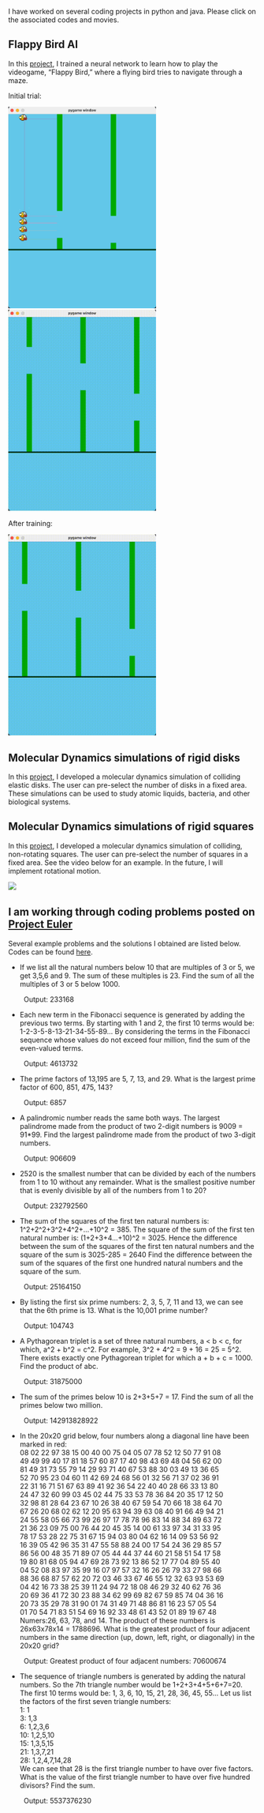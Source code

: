 I have worked on several coding projects in python and java. Please click on the associated codes and movies. 

## Flappy Bird AI

In this [project](https://github.com/erohern/FappyBirdAI.git), I trained a neural network to learn how to play the videogame, “Flappy Bird,” where a flying bird tries to navigate through a maze.

Initial trial:

<img src="https://github.com/erohern/erohern.github.io/blob/ed2c8928c46b2f534bcc113ea4f2895229688ca4/Movies/All_0189.png" width="300">

<img src="https://github.com/erohern/erohern.github.io/blob/ce00bb1b420134daccebf3ea3450971d9aaa6e1b/Movies/FlappyBirdAI_Gen1.gif" width="300">

After training:

<img src="https://github.com/erohern/erohern.github.io/blob/ce00bb1b420134daccebf3ea3450971d9aaa6e1b/Movies/FlappyBirdAI_Gen6.gif" width="300">

## Molecular Dynamics simulations of rigid disks

In this [project](https://github.com/erohern/SquareMD.git), I developed a molecular dynamics simulation of colliding elastic disks. The user can pre-select the number of disks in a fixed area.  These simulations can be used to study atomic liquids, bacteria, and other biological systems. 

## Molecular Dynamics simulations of rigid squares

In this [project](https://github.com/erohern/SquareMD.git), I developed a molecular dynamics simulation of colliding, non-rotating squares. The user can pre-select the number of squares in a fixed area. See the video below for an example. In the future, I will implement rotational motion.

<img src="https://github.com/erohern/erohern.github.io/blob/ce00bb1b420134daccebf3ea3450971d9aaa6e1b/Movies/Test2.gif" width="400">

## I am working through coding problems posted on [Project Euler](https://projecteuler.net/)

Several example problems and the solutions I obtained are listed below. Codes can be found [here](https://github.com/erohern/ProjectEuler.git).

- If we list all the natural numbers below 10 that are multiples of 3 or 5, we get 3,5,6 and 9. The sum of these multiples is 23. Find the sum of all the multiples of 3 or 5 below 1000.

&nbsp; &nbsp; &nbsp; &nbsp; Output: 233168

- Each new term in the Fibonacci sequence is generated by adding the previous two terms. By starting with 1 and 2, the first 10 terms would be: 1-2-3-5-8-13-21-34-55-89... By considering the terms in the Fibonacci sequence whose values do not exceed four million, find the sum of the even-valued terms.

&nbsp; &nbsp; &nbsp; &nbsp; Output: 4613732

- The prime factors of 13,195 are 5, 7, 13, and 29. What is the largest prime factor of 600, 851, 475, 143?

&nbsp; &nbsp; &nbsp; &nbsp; Output: 6857

- A palindromic number reads the same both ways. The largest palindrome made from the product of two 2-digit numbers is 9009 = 91*99. Find the largest palindrome made from the product of two 3-digit numbers.

&nbsp; &nbsp; &nbsp; &nbsp; Output: 906609

- 2520 is the smallest number that can be divided by each of the numbers from 1 to 10 without any remainder. What is the smallest positive number that is evenly divisible by all of the numbers from 1 to 20?

&nbsp; &nbsp; &nbsp; &nbsp; Output: 232792560

- The sum of the squares of the first ten natural numbers is: 1^2+2^2+3^2+4^2+...+10^2 = 385. The square of the sum of the first ten natural number is: (1+2+3+4...+10)^2 = 3025. Hence the difference between the sum of the squares of the first ten natural numbers and the square of the sum is 3025-285 = 2640 Find the difference between the sum of the squares of the first one hundred natural numbers and the square of the sum.

&nbsp; &nbsp; &nbsp; &nbsp; Output: 25164150

- By listing the first six prime numbers: 2, 3, 5, 7, 11 and 13, we can see that the 6th prime is 13. What is the 10,001 prime number?

&nbsp; &nbsp; &nbsp; &nbsp; Output: 104743

- A Pythagorean triplet is a set of three natural numbers, a < b < c, for which, a^2 + b^2 = c^2. For example, 3^2 + 4^2 = 9 + 16 = 25 = 5^2. There exists exactly one Pythagorean triplet for which a + b + c = 1000. Find the product of abc.

&nbsp; &nbsp; &nbsp; &nbsp; Output: 31875000

- The sum of the primes below 10 is 2+3+5+7 = 17. Find the sum of all the primes below two million.

&nbsp; &nbsp; &nbsp; &nbsp; Output: 142913828922

- In the 20x20 grid below, four numbers along a diagonal line have been marked in red: <br />
08 02 22 97 38 15 00 40 00 75 04 05 07 78 52 12 50 77 91 08 <br />
49 49 99 40 17 81 18 57 60 87 17 40 98 43 69 48 04 56 62 00 <br />
81 49 31 73 55 79 14 29 93 71 40 67 53 88 30 03 49 13 36 65 <br />
52 70 95 23 04 60 11 42 69 24 68 56 01 32 56 71 37 02 36 91 <br />
22 31 16 71 51 67 63 89 41 92 36 54 22 40 40 28 66 33 13 80 <br />
24 47 32 60 99 03 45 02 44 75 33 53 78 36 84 20 35 17 12 50 <br />
32 98 81 28 64 23 67 10 26 38 40 67 59 54 70 66 18 38 64 70 <br />
67 26 20 68 02 62 12 20 95 63 94 39 63 08 40 91 66 49 94 21 <br />
24 55 58 05 66 73 99 26 97 17 78 78 96 83 14 88 34 89 63 72 <br />
21 36 23 09 75 00 76 44 20 45 35 14 00 61 33 97 34 31 33 95 <br />
78 17 53 28 22 75 31 67 15 94 03 80 04 62 16 14 09 53 56 92 <br />
16 39 05 42 96 35 31 47 55 58 88 24 00 17 54 24 36 29 85 57 <br />
86 56 00 48 35 71 89 07 05 44 44 37 44 60 21 58 51 54 17 58 <br />
19 80 81 68 05 94 47 69 28 73 92 13 86 52 17 77 04 89 55 40 <br />
04 52 08 83 97 35 99 16 07 97 57 32 16 26 26 79 33 27 98 66 <br />
88 36 68 87 57 62 20 72 03 46 33 67 46 55 12 32 63 93 53 69 <br />
04 42 16 73 38 25 39 11 24 94 72 18 08 46 29 32 40 62 76 36 <br />
20 69 36 41 72 30 23 88 34 62 99 69 82 67 59 85 74 04 36 16 <br />
20 73 35 29 78 31 90 01 74 31 49 71 48 86 81 16 23 57 05 54 <br />
01 70 54 71 83 51 54 69 16 92 33 48 61 43 52 01 89 19 67 48 <br />
Numers:26, 63, 78, and 14. The product of these numbers is 26x63x78x14 = 1788696. What is the greatest product of four adjacent numbers in the same direction (up, down, left, right, or diagonally) in the 20x20 grid?

&nbsp; &nbsp; &nbsp; &nbsp; Output: Greatest product of four adjacent numbers: 70600674

- The sequence of triangle numbers is generated by adding the natural numbers. So the 7th triangle number would be 1+2+3+4+5+6+7=20. The first 10 terms would be: 1, 3, 6, 10, 15, 21, 28, 36, 45, 55... Let us list the factors of the first seven triangle numbers:  <br />
        1: 1 <br />
        3: 1,3 <br />
        6: 1,2,3,6 <br />
     	 10: 1,2,5,10 <br />
     	 15: 1,3,5,15 <br />
     	 21: 1,3,7,21 <br />
     	 28: 1,2,4,7,14,28 <br />
We can see that 28 is the first triangle number to have over five factors.  What is the value of the first triangle number to have over five hundred divisors? Find the sum.

&nbsp; &nbsp; &nbsp; &nbsp; Output: 5537376230
